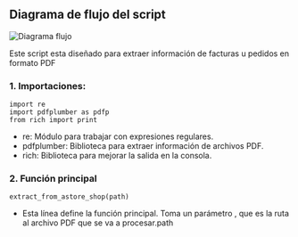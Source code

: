 ## Diagrama de flujo del script

![Diagrama flujo](https://github.com/user-attachments/assets/55e7ead8-179c-4d5e-bf40-c7004d861e97)

Este script esta diseñado para extraer información de facturas u pedidos en formato PDF
### 1. Importaciones:

```
import re
import pdfplumber as pdfp
from rich import print
```

- re: Módulo para trabajar con expresiones regulares.
- pdfplumber: Biblioteca para extraer información de archivos PDF.
- rich: Biblioteca para mejorar la salida en la consola.


### 2. Función principal
```Función principal
extract_from_astore_shop(path)
```
- Esta línea define la función principal. Toma un parámetro , que es la ruta al archivo PDF que se va a procesar.path

